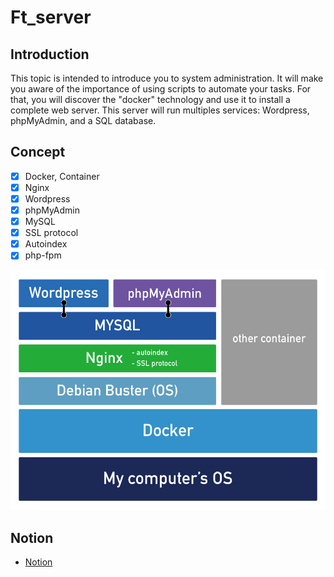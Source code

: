 # Ft_server

## Introduction
This topic is intended to introduce you to system administration. It will make you aware
of the importance of using scripts to automate your tasks. For that, you will discover
the "docker" technology and use it to install a complete web server. This server will run
multiples services: Wordpress, phpMyAdmin, and a SQL database.

## Concept
- [x] Docker, Container
- [x] Nginx
- [x] Wordpress
- [x] phpMyAdmin
- [x] MySQL
- [x] SSL protocol
- [x] Autoindex
- [x] php-fpm

![image](./image.png)

## Notion
+ [Notion](https://www.notion.so/Ft_server-27d9ce7ae11241b7b63ee743eb035004)
